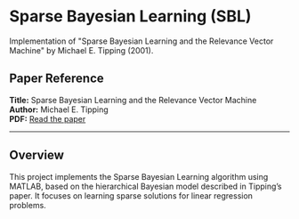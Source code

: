 # Sparse Bayesian Learning (SBL)  
Implementation of "Sparse Bayesian Learning and the Relevance Vector Machine" by Michael E. Tipping (2001).

## Paper Reference
**Title:** Sparse Bayesian Learning and the Relevance Vector Machine  
**Author:** Michael E. Tipping  
**PDF:** [Read the paper](https://www.jmlr.org/papers/volume1/tipping01a/tipping01a.pdf)

---

## Overview

This project implements the Sparse Bayesian Learning algorithm using MATLAB, based on the hierarchical Bayesian model described in Tipping’s paper.
It focuses on learning sparse solutions for linear regression problems.


